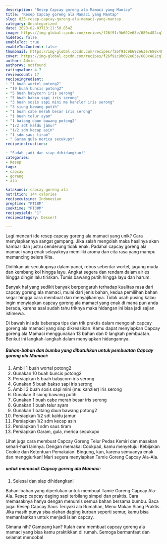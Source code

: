 ```yaml
---
description: "Resep Capcay goreng ala Mamaci yang Mantap"
title: "Resep Capcay goreng ala Mamaci yang Mantap"
slug: 835-resep-capcay-goreng-ala-mamaci-yang-mantap
category: Uncategorized
date: 2023-02-03T13:21:50.854Z
image: https://img-global.cpcdn.com/recipes/f26f91c9b692e63e/680x482cq70/capcay-goreng-ala-mamaci-foto-resep-utama.jpg
hideToc: false
enableToc: true
enableTocContent: false
thumbnail: https://img-global.cpcdn.com/recipes/f26f91c9b692e63e/680x482cq70/capcay-goreng-ala-mamaci-foto-resep-utama.jpg
cover: https://img-global.cpcdn.com/recipes/f26f91c9b692e63e/680x482cq70/capcay-goreng-ala-mamaci-foto-resep-utama.jpg
author: Admin
authorAv: notfound
ratingvalue: 4.7
reviewcount: 17
recipeingredient:
- "1 buah wortel potong2"
- "10 buah buncis potong2"
- "5 buah babycorn iris serong"
- "5 buah bakso sapi iris serong"
- "3 buah sosis sapi mini me kanzler iris serong"
- "3 siung bawang putih"
- "1 buah cabe merah besar iris serong"
- "1 buah telur ayam"
- "1 batang daun bawang potong2"
- "1/2 sdt kaldu jamur"
- "1/2 sdm kecap asin"
- "1 sdm saus tiram"
- " Garam gula merica secukupx"
recipeinstructions:

- "Sudah jadi dan siap dihidangkan!"
categories:
- Resep
tags:
- capcay
- goreng
- ala

katakunci: capcay goreng ala 
nutrition: 144 calories
recipecuisine: Indonesian
preptime: "PT18M"
cooktime: "PT30M"
recipeyield: "1"
recipecategory: Dessert

---
```





Lagi mencari ide resep capcay goreng ala mamaci yang unik? Cara menyiapkannya sangat gampang. Jika salah mengolah maka hasilnya akan hambar dan justru cenderung tidak enak. Padahal capcay goreng ala mamaci yang enak selayaknya memiliki aroma dan cita rasa yang mampu memancing selera Kita.





Didihkan air secukupnya dalam panci, rebus sebentar wortel, jagung muda dan kembang kol hingga layu. Angkat segera dan rendam dalam air es hingga dingin lalu tiriskan. Tumis bawang putih hingga layu dan harum.

Banyak hal yang sedikit banyak berpengaruh terhadap kualitas rasa dari capcay goreng ala mamaci, mulai dari jenis bahan, kedua pemilihan bahan segar hingga cara membuat dan menyajikannya. Tidak usah pusing kalau ingin menyiapkan capcay goreng ala mamaci yang enak di mana pun anda berada, karena asal sudah tahu triknya maka hidangan ini bisa jadi sajian istimewa.






Di bawah ini ada beberapa tips dan trik praktis dalam mengolah capcay goreng ala mamaci yang siap dikreasikan. Kamu dapat menyiapkan Capcay goreng ala Mamaci menggunakan 13 bahan dan 0 langkah pembuatan. Berikut ini langkah-langkah dalam menyiapkan hidangannya.

<!--inarticleads1-->

##### Bahan-bahan dan bumbu yang dibutuhkan untuk pembuatan Capcay goreng ala Mamaci:

1. Ambil 1 buah wortel potong2
1. Gunakan 10 buah buncis potong2
1. Persiapkan 5 buah babycorn iris serong
1. Gunakan 5 buah bakso sapi iris serong
1. Ambil 3 buah sosis sapi mini (me: kanzler) iris serong
1. Gunakan 3 siung bawang putih
1. Gunakan 1 buah cabe merah besar iris serong
1. Gunakan 1 buah telur ayam
1. Gunakan 1 batang daun bawang potong2
1. Persiapkan 1/2 sdt kaldu jamur
1. Persiapkan 1/2 sdm kecap asin
1. Persiapkan 1 sdm saus tiram
1. Persiapkan  Garam, gula, merica secukupx


Lihat juga cara membuat Capcay Goreng Telur Pedas Kemiri dan masakan sehari-hari lainnya. Dengan memakai Cookpad, kamu menyetujui Kebijakan Cookie dan Ketentuan Pemakaian. Bingung, kan, karena semuanya enak dan menggiurkan! Mari segera menyiapkan Tamie Goreng Capcay Ala-Ala. 

<!--inarticleads2-->

#####  untuk memasak Capcay goreng ala Mamaci:


1. Selesai dan siap dihidangkan!

Bahan-bahan yang diperlukan untuk membuat Tamie Goreng Capcay Ala-Ala. Resep capcay daging sapi terbilang simpel dan praktis. Cara memasaknya hanya dengan menumis semua bahan bersama bumbu. Baca juga: Resep Capcay Saus Teriyaki ala Rumahan, Menu Makan Siang Praktis. Jika masih punya sisa olahan daging kurban seperti semur, kamu bisa memanfaatkan untuk menjadi isian capcay. 

Gimana nih? Gampang kan? Itulah cara membuat capcay goreng ala mamaci yang bisa kamu praktikkan di rumah. Semoga bermanfaat dan selamat mencoba!
